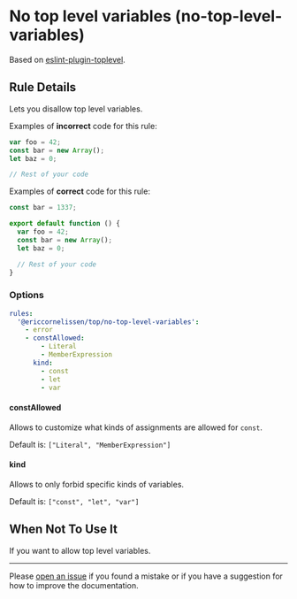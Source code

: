 # No top level variables (no-top-level-variables)

Based on [eslint-plugin-toplevel].

## Rule Details

Lets you disallow top level variables.

Examples of **incorrect** code for this rule:

```javascript
var foo = 42;
const bar = new Array();
let baz = 0;

// Rest of your code
```

Examples of **correct** code for this rule:

```javascript
const bar = 1337;

export default function () {
  var foo = 42;
  const bar = new Array();
  let baz = 0;

  // Rest of your code
}
```

### Options

```yml
rules:
  '@ericcornelissen/top/no-top-level-variables':
    - error
    - constAllowed:
        - Literal
        - MemberExpression
      kind:
        - const
        - let
        - var
```

#### constAllowed

Allows to customize what kinds of assignments are allowed for `const`.

Default is: `["Literal", "MemberExpression"]`

#### kind

Allows to only forbid specific kinds of variables.

Default is: `["const", "let", "var"]`

## When Not To Use It

If you want to allow top level variables.

---

Please [open an issue] if you found a mistake or if you have a suggestion for
how to improve the documentation.

[eslint-plugin-toplevel]: https://github.com/HKalbasi/eslint-plugin-toplevel
[open an issue]: https://github.com/ericcornelissen/eslint-plugin-top/issues/new?labels=documentation&template=documentation.md
